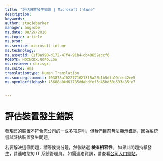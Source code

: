 ```yaml
---
title: "評估裝置發生錯誤 | Microsoft Intune"
description: 
keywords: 
author: staciebarker
manager: angrobe
ms.date: 08/29/2016
ms.topic: article
ms.prod: 
ms.service: microsoft-intune
ms.technology: 
ms.assetid: 81f8a990-d172-47f4-91b4-cb49652accf6
ROBOTS: NOINDEX,NOFOLLOW
ms.reviewer: chrisgre
ms.suite: ems
translationtype: Human Translation
ms.sourcegitcommit: 703878a70227716213f5a25b1b5dfa99fce42ee5
ms.openlocfilehash: 43688a00d61785ddabdfef3c45bd30a533a85fe7


---
```



# 評估裝置發生錯誤
發現您的裝置不符合您公司的一或多項原則，但我們目前無法顯示錯誤，因為系統嘗試評估裝置發生問題。  

若要解決這個問題，請等候幾分鐘，然後點選 **檢查相容性**。 如果此問題持續發生，請連絡您的 IT 系統管理員。 如需連絡資訊，請查看[公司入口網站](http://portal.manage.microsoft.com)。



<!--HONumber=Oct16_HO2-->


